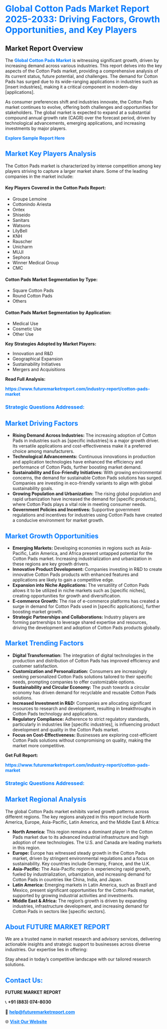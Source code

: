 <h1 style="color: #007BFF;">Global Cotton Pads Market Report 2025-2033: Driving Factors, Growth Opportunities, and Key Players</h1>

<section id="overview">
<h2>Market Report Overview</h2>
<p>The <a href="https://www.futuremarketreport.com/industry-report/cotton-pads-market" style="color: #007BFF; text-decoration: none;"><strong>Global Cotton Pads Market</strong></a> is witnessing significant growth, driven by increasing demand across various industries. This report delves into the key aspects of the Cotton Pads market, providing a comprehensive analysis of its current status, future potential, and challenges. The demand for Cotton Pads has surged due to its wide-ranging applications in industries such as [insert industries], making it a critical component in modern-day [applications].</p>
<p>As consumer preferences shift and industries innovate, the Cotton Pads market continues to evolve, offering both challenges and opportunities for stakeholders. The global market is expected to expand at a substantial compound annual growth rate (CAGR) over the forecast period, driven by technological advancements, emerging applications, and increasing investments by major players.</p>
</section>

<section id="overview">
<p><a href="https://www.futuremarketreport.com/request-sample/reportId=101898" style="color: #007BFF; text-decoration: none;"><strong>Explore Sample Report Here</strong></a></p>
</section>

<section id="key-players">
<h2 style="color: #007BFF;">Market Key Players Analysis</h2>
<p>The Cotton Pads market is characterized by intense competition among key players striving to capture a larger market share. Some of the leading companies in the market include:</p>
<h4>Key Players Covered in the Cotton Pads Report:</h4>
<ul><li>Groupe Lemoine</li><li>Cottonindo Ariesta</li><li>Ontex</li><li>Shiseido</li><li>Sanitars</li><li>Watsons</li><li>LilyBell</li><li>KNH</li><li>Rauscher</li><li>Unicharm</li><li>MUJI</li><li>Sephora</li><li>Winner Medical Group</li><li>CMC</li></ul>
<h4>Cotton Pads Market Segmentation by Type:</h4>
<ul><li>Square Cotton Pads</li><li>Round Cotton Pads</li><li>Others</li></ul>

<h4>Cotton Pads Market Segmentation by Application:</h4>
<ul><li>Medical Use</li><li>Cosmetic Use</li><li>Other Use</li></ul>
<p><strong>Key Strategies Adopted by Market Players:</strong></p>
<ul>
<li>Innovation and R&D</li>
<li>Geographical Expansion</li>
<li>Sustainability Initiatives</li>
<li>Mergers and Acquisitions</li>
</ul>
</section>

<section>
<p><strong>Read Full Analysis: </strong></p><a href="https://www.futuremarketreport.com/industry-report/cotton-pads-market" style="color: #007BFF; text-decoration: none;"><strong>https://www.futuremarketreport.com/industry-report/cotton-pads-market</strong></a>
<h3 style="color: #007BFF;">Strategic Questions Addressed:</h3>
</section>

<section id="driving-factors">
<h2 style="color: #007BFF;">Market Driving Factors</h2>
<ul>
<li><strong>Rising Demand Across Industries:</strong> The increasing adoption of Cotton Pads in industries such as [specific industries] is a major growth driver. Its versatile applications and cost-effectiveness make it a preferred choice among manufacturers.</li>
<li><strong>Technological Advancements:</strong> Continuous innovations in production and application technologies have enhanced the efficiency and performance of Cotton Pads, further boosting market demand.</li>
<li><strong>Sustainability and Eco-Friendly Initiatives:</strong> With growing environmental concerns, the demand for sustainable Cotton Pads solutions has surged. Companies are investing in eco-friendly variants to align with global sustainability goals.</li>
<li><strong>Growing Population and Urbanization:</strong> The rising global population and rapid urbanization have increased the demand for [specific products], where Cotton Pads plays a vital role in meeting consumer needs.</li>
<li><strong>Government Policies and Incentives:</strong> Supportive government regulations and incentives for industries using Cotton Pads have created a conducive environment for market growth.</li>
</ul>
</section>

<section id="growth-opportunities">
<h2 style="color: #007BFF;">Market Growth Opportunities</h2>
<ul>
<li><strong>Emerging Markets:</strong> Developing economies in regions such as Asia-Pacific, Latin America, and Africa present untapped potential for the Cotton Pads market. Increasing industrialization and urbanization in these regions are key growth drivers.</li>
<li><strong>Innovative Product Development:</strong> Companies investing in R&D to create innovative Cotton Pads products with enhanced features and applications are likely to gain a competitive edge.</li>
<li><strong>Expansion into Niche Applications:</strong> The versatility of Cotton Pads allows it to be utilized in niche markets such as [specific niches], creating opportunities for growth and diversification.</li>
<li><strong>E-commerce Growth:</strong> The rise of e-commerce platforms has created a surge in demand for Cotton Pads used in [specific applications], further boosting market growth.</li>
<li><strong>Strategic Partnerships and Collaborations:</strong> Industry players are forming partnerships to leverage shared expertise and resources, driving the development and adoption of Cotton Pads products globally.</li>
</ul>
</section>

<section id="trending-factors">
<h2 style="color: #007BFF;">Market Trending Factors</h2>
<ul>
<li><strong>Digital Transformation:</strong> The integration of digital technologies in the production and distribution of Cotton Pads has improved efficiency and customer satisfaction.</li>
<li><strong>Customization and Personalization:</strong> Consumers are increasingly seeking personalized Cotton Pads solutions tailored to their specific needs, prompting companies to offer customizable options.</li>
<li><strong>Sustainability and Circular Economy:</strong> The push towards a circular economy has driven demand for recyclable and reusable Cotton Pads solutions.</li>
<li><strong>Increased Investment in R&D:</strong> Companies are allocating significant resources to research and development, resulting in breakthroughs in Cotton Pads technology and applications.</li>
<li><strong>Regulatory Compliance:</strong> Adherence to strict regulatory standards, particularly in industries like [specific industries], is influencing product development and quality in the Cotton Pads market.</li>
<li><strong>Focus on Cost-Effectiveness:</strong> Businesses are exploring cost-efficient Cotton Pads solutions without compromising on quality, making the market more competitive.</li>
</ul>
</section>

<section>
<p><strong>Get Full Report: </strong></p><a href="https://www.futuremarketreport.com/industry-report/cotton-pads-market" style="color: #007BFF; text-decoration: none;"><strong>https://www.futuremarketreport.com/industry-report/cotton-pads-market</strong></a>
<h3 style="color: #007BFF;">Strategic Questions Addressed:</h3>
</section>


<section id="regional-analysis">
<h2 style="color: #007BFF;">Market Regional Analysis</h2>
<p>The global Cotton Pads market exhibits varied growth patterns across different regions. The key regions analyzed in this report include North America, Europe, Asia-Pacific, Latin America, and the Middle East & Africa:</p>
<ul>
<li><strong>North America:</strong> This region remains a dominant player in the Cotton Pads market due to its advanced industrial infrastructure and high adoption of new technologies. The U.S. and Canada are leading markets in this region.</li>
<li><strong>Europe:</strong> Europe has witnessed steady growth in the Cotton Pads market, driven by stringent environmental regulations and a focus on sustainability. Key countries include Germany, France, and the U.K.</li>
<li><strong>Asia-Pacific:</strong> The Asia-Pacific region is experiencing rapid growth, fueled by industrialization, urbanization, and increasing demand for Cotton Pads in countries like China, India, and Japan.</li>
<li><strong>Latin America:</strong> Emerging markets in Latin America, such as Brazil and Mexico, present significant opportunities for the Cotton Pads market, supported by growing industrial activities and investments.</li>
<li><strong>Middle East & Africa:</strong> The region’s growth is driven by expanding industries, infrastructure development, and increasing demand for Cotton Pads in sectors like [specific sectors].</li>
</ul>
</section>

<footer>
<h2 style="color: #007BFF;">About FUTURE MARKET REPORT</h2>
<p>We are a trusted name in market research and advisory services, delivering actionable insights and strategic support to businesses across diverse industries. Our expertise lies in offering:</p>

<p>Stay ahead in today’s competitive landscape with our tailored research solutions.</p>

<h2 style="color: #007BFF;">Contact Us:</h2>
<p><strong>FUTURE MARKET REPORT</strong></p>
<p>📞 <strong>+91 (883) 074-8030</strong></p>
<p>📧 <strong><a href="mailto:help@futuremarketreport.com" style="color: #007BFF;">help@futuremarketreport.com</a></strong></p>
<p>🌐 <strong><a href="https://www.futuremarketreport.com/" style="color: #007BFF;">Visit Our Website</a></strong></p>
</footer>